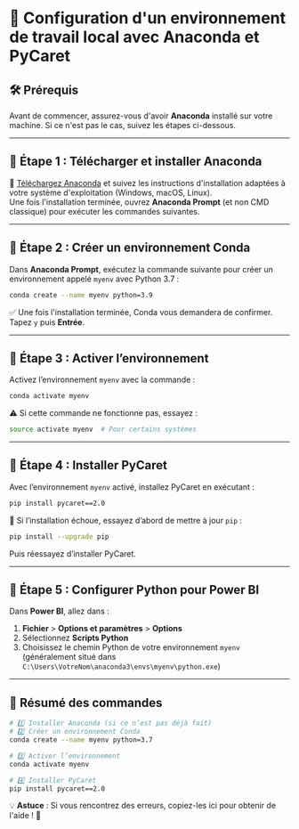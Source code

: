 # 🚀 Configuration d'un environnement de travail local avec Anaconda et PyCaret

## 🛠️ Prérequis
Avant de commencer, assurez-vous d'avoir **Anaconda** installé sur votre machine. Si ce n'est pas le cas, suivez les étapes ci-dessous.

---

## 📌 Étape 1 : Télécharger et installer Anaconda

🔗 [Téléchargez Anaconda](https://www.anaconda.com/products/individual) et suivez les instructions d'installation adaptées à votre système d'exploitation (Windows, macOS, Linux).  
Une fois l'installation terminée, ouvrez **Anaconda Prompt** (et non CMD classique) pour exécuter les commandes suivantes.

---

## 📌 Étape 2 : Créer un environnement Conda

Dans **Anaconda Prompt**, exécutez la commande suivante pour créer un environnement appelé `myenv` avec Python 3.7 :

```bash
conda create --name myenv python=3.9
```
✅ Une fois l'installation terminée, Conda vous demandera de confirmer. Tapez `y` puis **Entrée**.

---

## 📌 Étape 3 : Activer l’environnement

Activez l’environnement `myenv` avec la commande :

```bash
conda activate myenv
```
⚠️ Si cette commande ne fonctionne pas, essayez :
```bash
source activate myenv  # Pour certains systèmes
```

---

## 📌 Étape 4 : Installer PyCaret

Avec l’environnement `myenv` activé, installez PyCaret en exécutant :

```bash
pip install pycaret==2.0
```
🔄 Si l’installation échoue, essayez d’abord de mettre à jour `pip` :

```bash
pip install --upgrade pip
```
Puis réessayez d’installer PyCaret.

---

## 📌 Étape 5 : Configurer Python pour Power BI

Dans **Power BI**, allez dans :
1. **Fichier** > **Options et paramètres** > **Options**
2. Sélectionnez **Scripts Python**
3. Choisissez le chemin Python de votre environnement `myenv` (généralement situé dans `C:\Users\VotreNom\anaconda3\envs\myenv\python.exe`)

---

## 🎯 Résumé des commandes

```bash
# 1️⃣ Installer Anaconda (si ce n’est pas déjà fait)
# 2️⃣ Créer un environnement Conda
conda create --name myenv python=3.7

# 3️⃣ Activer l’environnement
conda activate myenv

# 4️⃣ Installer PyCaret
pip install pycaret==2.0
```

💡 **Astuce** : Si vous rencontrez des erreurs, copiez-les ici pour obtenir de l'aide ! 🚀

